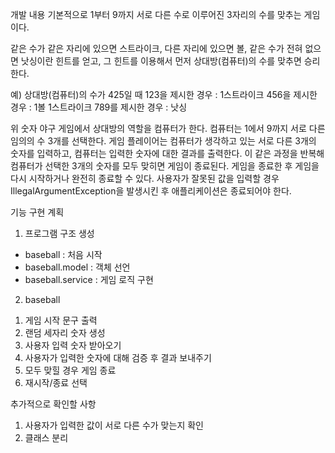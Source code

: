 개발 내용
기본적으로 1부터 9까지 서로 다른 수로 이루어진 3자리의 수를 맞추는 게임이다.

같은 수가 같은 자리에 있으면 스트라이크, 다른 자리에 있으면 볼, 같은 수가 전혀 없으면 낫싱이란 힌트를 얻고, 
그 힌트를 이용해서 먼저 상대방(컴퓨터)의 수를 맞추면 승리한다.

예) 상대방(컴퓨터)의 수가 425일 때
123을 제시한 경우 : 1스트라이크
456을 제시한 경우 : 1볼 1스트라이크
789를 제시한 경우 : 낫싱

위 숫자 야구 게임에서 상대방의 역할을 컴퓨터가 한다. 
컴퓨터는 1에서 9까지 서로 다른 임의의 수 3개를 선택한다. 
게임 플레이어는 컴퓨터가 생각하고 있는 서로 다른 3개의 숫자를 입력하고, 컴퓨터는 입력한 숫자에 대한 결과를 출력한다.
이 같은 과정을 반복해 컴퓨터가 선택한 3개의 숫자를 모두 맞히면 게임이 종료된다.
게임을 종료한 후 게임을 다시 시작하거나 완전히 종료할 수 있다.
사용자가 잘못된 값을 입력할 경우 IllegalArgumentException을 발생시킨 후 애플리케이션은 종료되어야 한다.


기능 구현 계획
1. 프로그램 구조 생성
- baseball : 처음 시작
- baseball.model : 객체 선언
- baseball.service : 게임 로직 구현

2. baseball 
 1) 게임 시작 문구 출력
 2) 랜덤 세자리 숫자 생성
 2) 사용자 입력 숫자 받아오기
 3) 사용자가 입력한 숫자에 대해 검증 후 결과 보내주기
 4) 모두 맞힐 경우 게임 종료
 5) 재시작/종료 선택

추가적으로 확인할 사항
1. 사용자가 입력한 값이 서로 다른 수가 맞는지 확인
2. 클래스 분리














